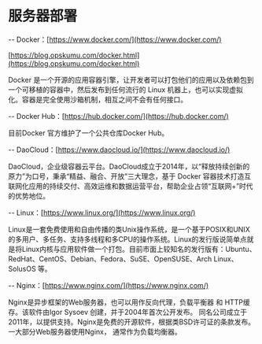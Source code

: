 # 服务器部署

-- Docker：[https://www.docker.com/](https://www.docker.com/)

[https://blog.opskumu.com/docker.html](https://blog.opskumu.com/docker.html)

Docker 是一个开源的应用容器引擎，让开发者可以打包他们的应用以及依赖包到一个可移植的容器中，然后发布到任何流行的 Linux 机器上，也可以实现虚拟化。容器是完全使用沙箱机制，相互之间不会有任何接口。

-- Docker Hub：[https://hub.docker.com/](https://hub.docker.com/)

目前Docker 官方维护了一个公共仓库Docker Hub。

-- DaoCloud：[https://www.daocloud.io/](https://www.daocloud.io/)

DaoCloud，企业级容器云平台。DaoCloud成立于2014年，以“释放持续创新的原力”为口号，秉承“精益、融合、开放”三大理念，基于 Docker 容器技术打造互联网化应用的持续交付、高效运维和数据运营平台，帮助企业占领“互联网+”时代的优势地位。

-- Linux：[https://www.linux.org/](https://www.linux.org/)​

Linux是一套免费使用和自由传播的类Unix操作系统，是一个基于POSIX和UNIX的多用户、多任务、支持多线程和多CPU的操作系统。Linux的发行版说简单点就是将Linux内核与应用软件做一个打包。目前市面上较知名的发行版有：Ubuntu、RedHat、CentOS、Debian、Fedora、SuSE、OpenSUSE、Arch Linux、SolusOS 等。

-- Nginx：[https://www.nginx.com/](https://www.nginx.com/)​

Nginx是异步框架的Web服务器，也可以用作反向代理，负载平衡器 和 HTTP缓存。该软件由Igor Sysoev 创建，并于2004年首次公开发布。 同名公司成立于2011年，以提供支持。Nginx是免费的开源软件，根据类BSD许可证的条款发布。一大部分Web服务器使用Nginx， 通常作为负载均衡器。



